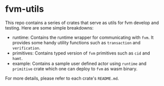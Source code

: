 # fvm-utils
This repo contains a series of crates that serve as utils for fvm develop and testing.
Here are some simple breakdowns:
- runtime: Contains the runtime wrapper for communicating with `fvm`. It provides some 
handy utility functions such as `transaction` and `verification`.
- primitives: Contains typed version of `fvm` primitives such as `cid` and `hamt`.
- example: Contains a sample user defined actor using `runtime` and `primitive` crate which 
one can deploy to `fvm` as wasm binary.

For more details, please refer to each crate's `README.md`.